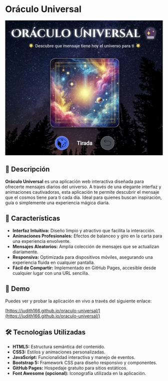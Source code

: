 # Oráculo Universal

![Oráculo Universal](images/og-image.jpg)

## 📜 Descripción

**Oráculo Universal** es una aplicación web interactiva diseñada para ofrecerte mensajes diarios del universo. A través de una elegante interfaz y animaciones cautivadoras, esta aplicación te permite descubrir el mensaje que el cosmos tiene para ti cada día. Ideal para quienes buscan inspiración, guía o simplemente una experiencia mágica diaria.

## 🚀 Características

- **Interfaz Intuitiva:** Diseño limpio y atractivo que facilita la interacción.
- **Animaciones Profesionales:** Efectos de balanceo y giro en la carta para una experiencia envolvente.
- **Mensajes Aleatorios:** Amplia colección de mensajes que se actualizan diariamente.
- **Responsiva:** Optimizada para dispositivos móviles, asegurando una experiencia fluida en cualquier pantalla.
- **Fácil de Compartir:** Implementado en GitHub Pages, accesible desde cualquier lugar con una URL sencilla.

## 🎥 Demo

Puedes ver y probar la aplicación en vivo a través del siguiente enlace:

[https://judith166.github.io/oraculo-universal/](https://judith166.github.io/oraculo-universal/)

## 🛠️ Tecnologías Utilizadas

- **HTML5:** Estructura semántica del contenido.
- **CSS3:** Estilos y animaciones personalizadas.
- **JavaScript:** Funcionalidad interactiva y manejo de eventos.
- **Bootstrap 5:** Framework CSS para diseño responsivo y componentes.
- **GitHub Pages:** Hospedaje gratuito para sitios estáticos.
- **Font Awesome (opcional):** Iconografía utilizada en la aplicación.
